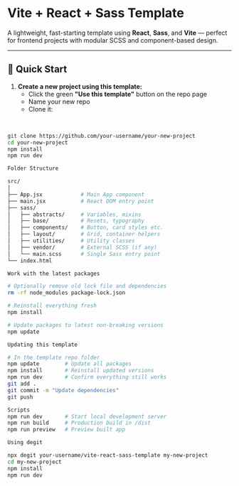 # Vite + React + Sass Template

A lightweight, fast-starting template using **React**, **Sass**, and **Vite** — perfect for frontend projects with modular SCSS and component-based design.

---

## 🚀 Quick Start

1. **Create a new project using this template:**
   - Click the green **"Use this template"** button on the repo page
   - Name your new repo
   - Clone it:
<br />

   ```bash
   git clone https://github.com/your-username/your-new-project
   cd your-new-project
   npm install
   npm run dev

Folder Structure

src/
│
├── App.jsx            # Main App component
├── main.jsx           # React DOM entry point
├── sass/
│   ├── abstracts/     # Variables, mixins
│   ├── base/          # Resets, typography
│   ├── components/    # Button, card styles etc.
│   ├── layout/        # Grid, container helpers
│   ├── utilities/     # Utility classes
│   ├── vendor/        # External SCSS (if any)
│   └── main.scss      # Single Sass entry point
└── index.html

Work with the latest packages

# Optionally remove old lock file and dependencies
rm -rf node_modules package-lock.json

# Reinstall everything fresh
npm install

# Update packages to latest non-breaking versions
npm update

Updating this template

# In the template repo folder
npm update        # Update all packages
npm install       # Reinstall updated versions
npm run dev       # Confirm everything still works
git add .
git commit -m "Update dependencies"
git push

Scripts
npm run dev       # Start local development server
npm run build     # Production build in /dist
npm run preview   # Preview built app

Using degit

npx degit your-username/vite-react-sass-template my-new-project
cd my-new-project
npm install
npm run dev

